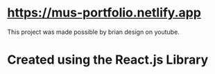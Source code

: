 # https://mus-portfolio.netlify.app

This project was made possible by brian design on youtube.
<br/>
<h1> Created using the React.js Library </h1>



